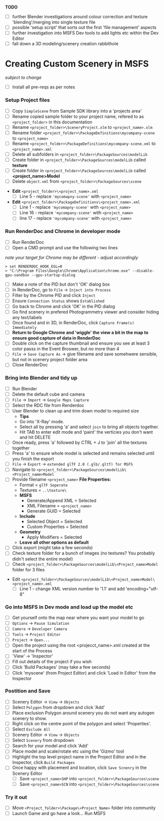 __TODO__ 
  * [ ] further Blender investigations around colour correction and texture 'blending'/merging into single texture file
  * [ ] possible 'setup script' that sorts out the first 'file management' aspects
  * [ ] further investigation into MSFS Dev tools to add lights etc within the Dev Editor
  * [ ] fall down a 3D modeling/scenery creation rabbithole

# **Creating Custom Scenery in MSFS**
*subject to change*

  * [ ] Install all pre-reqs as per notes 

### Setup Project files
  * [ ] Copy ```SimpleScene``` from Sample SDK library into a 'projects area'
  * [ ] Rename copied sample folder to your project name, refered to as ```<project_folder>``` in this documentation
  * [ ] Rename ```<project_folder>\SceneryProject.xlm``` to ```<project_name>.xlm```
  * [ ] Rename folder ```<project_folder>\PackageDefinitions\mycompany-scene``` to ```<project_name>```
  * [ ] Rename ```<project_folder>\PackageDefinitions\mycompany-scene.xml``` to ```<project_name>.xml```
  * [ ] Delete all subfolders in ```<project_folder>\PackageSources\modelLib```
  * [ ] Create folder in ```<project_folder>\PackageSources\modelLib``` called **texture**
  * [ ] Create folder in ```<project_folder>\PackageSources\modelLib``` called **<project_name>Model**
  * [ ] Delete ```object.xml``` from ```<project_folder>\PackageSources\scene```
  * **Edit**  ```<project_folder>\<project_name>.xml```
    * [ ] Line 5 - replace ```'mycomapny-scene'``` with ```<project_name>```
  * **Edit** ```<project_folder>\PackageDefinitions\<project_name>.xml```
    * [ ] Line 1 - replace ```'mycomapny-scene'``` with ```<project_name>```
    * [ ] Line 16 - replace ```'mycompany-scene'``` with ```<project_name>```
    * [ ] line 17 - replace ```'mycompany-scene'``` with ```<project_name>```

### Run RenderDoc and Chrome in developer mode ###
  * [ ] Run RenderDoc
  * [ ] Open a CMD prompt and use the following two lines

*note your target for Chrome may be different - adjust accordingly*

    > set RENDERDOC_HOOK_EGL=0
    > "C:\Program Files\Google\Chrome\Application\chrome.exe" --disable-gpu-sandbox --gpu-startup-dialog

  * [ ] Make a note of the PID but don't 'OK' dialog box
  * [ ] In RenderDoc, go to ```File``` -> ```Inject into Process```
  * [ ] Filter by the Chrome PID and click ```Inject```
  * [ ] Ensure ```Connection Status``` shows ```Established```
  * [ ] Go back to Chrome and click 'OK' in the PID dialog
  * [ ] Go find scenery in prefered Photogrammetry viewer and consider hiding any text/labels
  * [ ] Once found and in 3D, in RenderDoc, click ```Capture Frame(s) Immediately```
  * [ ] **Return to Google Chrome and 'wiggle' the view a bit in the map to ensure good capture of data in RenderDoc**
  * [ ] Double click on the capture thumbnail and ensure you see at least 3 color passs in the Event Broswer, but no more than 4
  * [ ] ```File``` -> ```Save Capture As``` -> give filename and save somehwere sensible, but not in scenery project folder area
  * [ ] Close RenderDoc

### Bring into Blender and tidy up
  * [ ] Run Blender
  * [ ] Delete the default cube and camera
  * [ ] ```File``` -> ```Import``` -> ```Google Maps Capture```
  * [ ] Select the RDC file from Renderdoc
  * [ ] User Blender to clean up and trim down model to required size
    * **Tips**
    *  Go into 'X-Ray' mode.
    *  Select all by pressing 'a' and select ```join``` to bring all objects together.
    *  Hit TAB to enter edit mode and 'paint' the verticies you don't want and hit DELETE
  * [ ] Once ready, press 'a' followed by CTRL + J to 'join' all the textures together
  * [ ] Press 'a' to ensure whole model is selected and remains selected until you finish the export
  * [ ] ```File``` -> ```Export``` -> ```extended glTF 2.0 (.glb/.gltf) for MSFS```
  * [ ] Navigate to ```<project_folder>\PackageSources\modelLib\<Project_name>Model```
  * [ ] Provide filename ```<project_name>```
    **File Properties:**
    * Format      = ```glTF Seperate```
    * Textures    = ```..\texture\```
    * **MSFS** 
      * Generate/Append XML = Selected
      * XML Filename = ```<project_name>```
      * Generate GUID = Selected
    * **Include**
      * Selected Object = Selected
      * Custom Properties = Selected
    * **Geometry**
      * Apply Modifiers = Selected
    * **Leave all other options as default**
  * [ ] Click export (might take a few seconds)
  * [ ] Check texture folder for a bunch of images (no textures?  You probably didn't select the entire model)
  * [ ] Check ```<project_folder>\PackageSources\modelLib\<Project_name>Model``` folder for 3 files
  * Edit ```<project_folder>\PackageSources\modelLib\<Project_name>Model\<project_name>.xml```
    * [ ] Line 1 - change XML version number to '1.1' and add 'encoding="utf-8"

### Go into MSFS in Dev mode and load up the model etc
  * [ ] Get yourself onto the map near where you want your model to go
  * [ ] ```Options``` -> ```Pause Simulation```
  * [ ] ```Camera``` -> ```Developer Camera```
  * [ ] ```Tools``` -> ```Project Editor```
  * [ ] ```Project``` -> ```Open...```  
  * [ ] Open the project using the root <projecct_name>.xml created at the start of the Process
  * [ ] 'View' -> 'Inspector'
  * [ ] Fill out details of the project if you wish
  * [ ] Click 'Build Packages' (may take a few seconds)
  * [ ] Click 'myscene' (from Project Editor) and click 'Load in Editor' from the Inspector

### Postition and Save
  * [ ] Scenery Editor -> ```View``` -> ```Objects```
  * [ ] Select ```Polygon``` from dropdown and click 'Add'
  * [ ] Place exclusion Polygon around scenery you do not want any autogen scenery to show.
  * [ ] Right click on the centre point of the polygon and select 'Properties'. 
  * [ ] Select ```Exclude All```
  * [ ] Scenery Editor -> ```View``` -> ```Objects```
  * [ ] Select ```Scenery``` from dropdown
  * [ ] Search for your model and click 'Add'
  * [ ] Place model and scale/rotate etc using the 'Gizmo' tool
  * [ ] Highlight the top level project name in the Project Editor and in the Inspector, click ```Build Packages```
  * [ ] Once happy with placement and location, click ```Save Scnenry``` in the Scenery Editor
    * [ ] Save ```<project_name>SHP``` into ```<project_folder>\PackageSources\scene```
    * [ ] Save ```<project_name>SCN``` into ```<project_folder>\PackageSources\scene```

### Try it out
  * [ ] Move ```<Project_folder>\Package\<Project_Name>``` folder into community
  * [ ] Launch Game and go have a look...
Run MSFS
